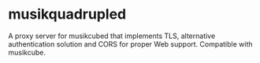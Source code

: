 # musikquadrupled

A proxy server for musikcubed that implements TLS, alternative authentication solution and CORS for proper Web support. Compatible with musikcube.
